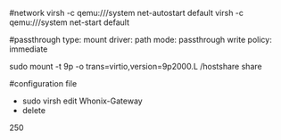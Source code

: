 #network
virsh -c qemu:///system net-autostart default
virsh -c qemu:///system net-start default

#passthrough
type: mount
driver: path
mode: passthrough
write policy: immediate

sudo mount -t 9p -o trans=virtio,version=9p2000.L /hostshare share

#configuration file
- sudo virsh edit Whonix-Gateway
- delete
 <blkiotune>
    <weight>250</weight>
</blkiotune>
